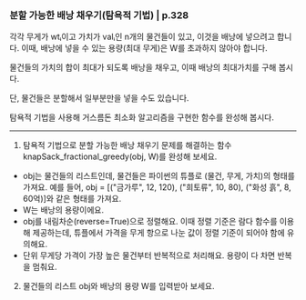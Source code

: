 ### 분할 가능한 배낭 채우기(탐욕적 기법) | p.328
각각 무게가 wtᵢ이고 가치가 valᵢ인 n개의 물건들이 있고, 이것을 배낭에 넣으려고 합니다. 이때, 배낭에 넣을 수 있는 용량(최대 무게)은 W를 초과하지 않아야 합니다.

물건들의 가치의 합이 최대가 되도록 배낭을 채우고, 이때 배낭의 최대가치를 구해 봅시다.

단, 물건들은 분할해서 일부분만을 넣을 수도 있습니다.

탐욕적 기법을 사용해 거스름돈 최소화 알고리즘을 구현한 함수를 완성해 봅시다.

---

1. 탐욕적 기법으로 분할 가능한 배낭 채우기 문제를 해결하는 함수 knapSack_fractional_greedy(obj, W)를 완성해 보세요.

* obj는 물건들의 리스트인데, 물건들은 파이썬의 튜플로 (물건, 무게, 가치)의 형태를 가져요. 예를 들어, obj = [("금가루", 12, 120), ("희토류", 10, 80), ("화성 흙", 8, 60억)]와 같은 형태를 가져요.
* W는 배낭의 용량이에요.
* obj를 내림차순(reverse=True)으로 정렬해요. 이때 정렬 기준은 람다 함수를 이용해 제공하는데, 튜플에서 가격을 무게 항으로 나눈 값이 정렬 기준이 되어야 함에 유의해요.
* 단위 무게당 가격이 가장 높은 물건부터 반복적으로 처리해요. 용량이 다 차면 반복을 멈춰요.

2. 물건들의 리스트 obj와 배낭의 용량 W를 입력받아 보세요.